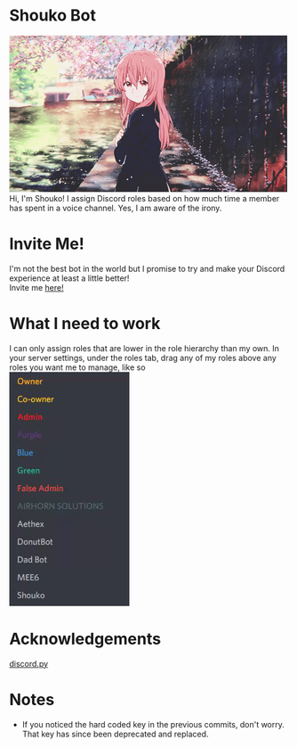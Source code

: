 # Shouko Bot
![](https://raw.githubusercontent.com/jo32pilot/Shouko/master/assets/shouko.gif)\
Hi, I'm Shouko! I assign Discord roles based on how much time a member has spent
in a voice channel. Yes, I am aware of the irony.

# Invite Me!
I'm not the best bot in the world but I promise to try and make your Discord 
experience at least a little better!\
Invite me [here!](https://discordapp.com/oauth2/authorize?client_id=462379854629699594&scope=bot&permissions=268659712)

# What I need to work
I can only assign roles that are lower in the role hierarchy than my own.
In your server settings, under the roles tab, drag any of my roles above
any roles you want me to manage, like so\
![](https://raw.githubusercontent.com/jo32pilot/Shouko/master/assets/exampleDrag.gif)

# Acknowledgements
[discord.py](https://github.com/Rapptz/discord.py)

# Notes
* If you noticed the hard coded key in the previous commits, don't worry. That
key has since been deprecated and replaced.
